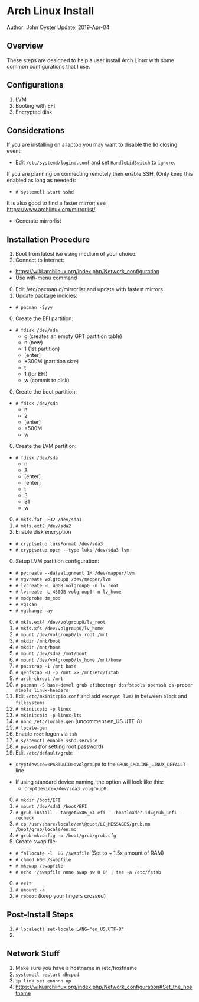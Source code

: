 # Arch Linux Install
Author: John Oyster
Update: 2019-Apr-04

## Overview
These steps are designed to help a user install Arch Linux with
some common configurations that I use.

## Configurations
1. LVM
0. Booting with EFI
0. Encrypted disk

## Considerations
If you are installing on a laptop you may want to disable the lid closing
event:
* Edit `/etc/systemd/logind.conf` and set `HandleLidSwitch` to `ignore`.

If you are planning on connecting remotely then enable SSH. (Only keep
this enabled as long as needed):
* `# systemcll start sshd`

It is also good to find a faster mirror; see https://www.archlinux.org/mirrorlist/
* Generate mirrorlist

## Installation Procedure
1. Boot from latest iso using medium of your choice.
0. Connect to Internet:
  * https://wiki.archlinux.org/index.php/Network_configuration
  * Use wifi-menu command
0. Edit /etc/pacman.d/mirrorlist and update with fastest mirrors
0. Update package indicies:
  * `# pacman -Syyy`
0. Create the EFI partition:
  * `# fdisk /dev/sda`
    * g (creates an empty GPT partition table)
    * n (new)
    * 1 (1st partition)
    * [enter]
    * +300M (partition size)
    * t
    * 1 (for EFI)
    * w (commit to disk)
0. Create the boot partition:
  * `# fdisk /dev/sda`
    * n
    * 2
    * [enter]
    * +500M
    * w
0. Create the LVM partition:
  * `# fdisk /dev/sda`
    * n
    * 3
    * [enter]
    * [enter]
    * t
    * 3
    * 31
    * w
0. `# mkfs.fat -F32 /dev/sda1`
0. `# mkfs.ext2 /dev/sda2`
0. Enable disk encryption
  * `# cryptsetup luksFormat /dev/sda3`
  * `# cryptsetup open --type luks /dev/sda3 lvm`
0. Setup LVM partition configuration:
  * `# pvcreate --dataalignment 1M /dev/mapper/lvm`
  * `# vgvreate volgroup0 /dev/mapper/lvm`
  * `# lvcreate -L 40GB volgroup0 -n lv_root`
  * `# lvcreate -L 450GB volgroup0 -n lv_home`
  * `# modprobe dm_mod`
  * `# vgscan`
  * `# vgchange -ay`
0. `# mkfs.ext4 /dev/volgroup0/lv_root`
0. `# mkfs.xfs /dev/volgroup0/lv_home`
0. `# mount /dev/volgroup0/lv_root /mnt`
0. `# mkdir /mnt/boot`
0. `# mkdir /mnt/home`
0. `# mount /dev/sda2 /mnt/boot`
0. `# mount /dev/volgroup0/lv_home /mnt/home`
0. `# pacstrap -i /mnt base`
0. `# genfstab -U -p /mnt >> /mnt/etc/fstab`
0. `# arch-chroot /mnt`
0. `# pacman -S base-devel grub efibootmgr dosfstools openssh os-prober mtools linux-headers`
0. Edit `/etc/mkinitcpio.conf` and add `encrypt lvm2` in between `block` and `filesystems`
0. `# mkinitcpio -p linux`
0. `# mkinitcpio -p linux-lts`
0. `# nano /etc/locale.gen` (uncomment en_US.UTF-8)
0. `# locale-gen`
0. Enable `root` logon via `ssh`
0. `# systemctl enable sshd.service`
0. `# passwd` (for setting root password)
0. Edit `/etc/default/grub`:
  + `cryptdevice=<PARTUUID>:volgroup0` to the `GRUB_CMDLINE_LINUX_DEFAULT` line
  * If using standard device naming, the option will look like this:
    * `cryptdevice=/dev/sda3:volgroup0`
0. `# mkdir /boot/EFI`
0. `# mount /dev/sda1 /boot/EFI`
0. `# grub-install --target=x86_64-efi  --bootloader-id=grub_uefi --recheck`
0. `# cp /usr/share/locale/en\@quot/LC_MESSAGES/grub.mo /boot/grub/locale/en.mo`
0. `# grub-mkconfig -o /boot/grub/grub.cfg`
0. Create swap file:
  * `# fallocate -l  8G /swapfile` (Set to ~ 1.5x amount of RAM)
  * `# chmod 600 /swapfile`
  * `# mkswap /swapfile`
  * `# echo '/swapfile none swap sw 0 0' | tee -a /etc/fstab`
0. `# exit`
0. `# umount -a`
0. `# reboot` (keep your fingers crossed)

## Post-Install Steps
1. `# localectl set-locale LANG="en_US.UTF-8"`
0. 

## Network Stuff
1. Make sure you have a hostname in /etc/hostname
0. `systemctl restart dhcpcd`
0. `ip link set ennnnn up`
0. https://wiki.archlinux.org/index.php/Network_configuration#Set_the_hostname
